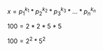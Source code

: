 $x = {p_1}^{k_1} * {p_2}^{k_2} * {p_3}^{k_3} * ... * {p_n}^{k_n}$

$100 = 2 * 2 * 5 * 5$

$100 = {2}^{2} * {5}^{2}$